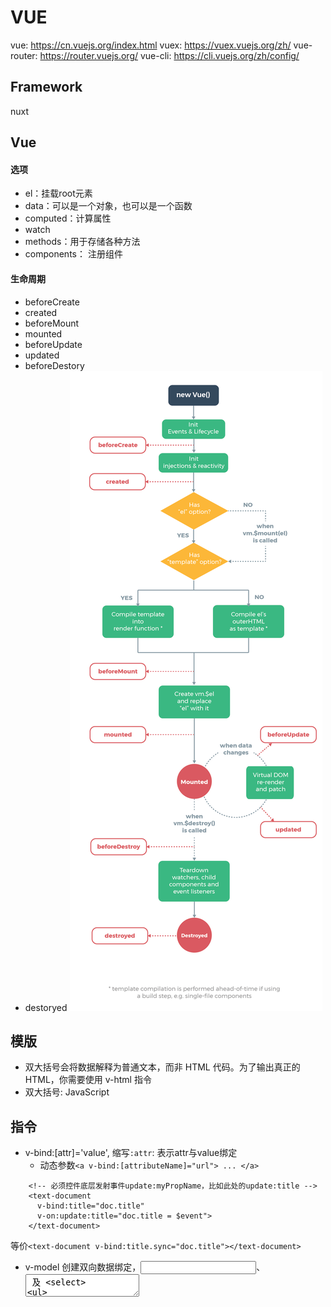 # VUE
vue: https://cn.vuejs.org/index.html
vuex: https://vuex.vuejs.org/zh/
vue-router: https://router.vuejs.org/
vue-cli: https://cli.vuejs.org/zh/config/
## Framework
nuxt
## Vue
#### 选项
- el：挂载root元素
- data：可以是一个对象，也可以是一个函数
- computed：计算属性
- watch
- methods：用于存储各种方法
- components： 注册组件
#### 生命周期
- beforeCreate
- created
- beforeMount
- mounted
- beforeUpdate
- updated
- beforeDestory
- destoryed
![vue lifecycle](./vue-lifecycle.png)
## 模版
- 双大括号会将数据解释为普通文本，而非 HTML 代码。为了输出真正的 HTML，你需要使用 v-html 指令
- 双大括号: JavaScript 
## 指令
- v-bind:[attr]='value', 缩写`:attr`: 表示attr与value绑定 
  - 动态参数`<a v-bind:[attributeName]="url"> ... </a>`
```
    <!-- 必须控件底层发射事件update:myPropName，比如此处的update:title -->
    <text-document
      v-bind:title="doc.title"
      v-on:update:title="doc.title = $event">
    </text-document>
```
等价`<text-document v-bind:title.sync="doc.title"></text-document>`
- v-model 创建双向数据绑定，<input>、<textarea> 及 <select>
  - 修饰符`.lazy`,`.number`,`.trim`
  - v-model 默认会利用名为 value 的 prop 和名为 input 的事件
- v-on (@缩写)
    - 修饰符:`<form v-on:submit.prevent="onSubmit">...</form>`
    - 动态参数:`<a v-on:[eventName]="doSomething"> ... </a>` eventName可以是一个动态绑定的
- v-if
- v-for
  `(item, index) in items` or `item in items` 
  排序：`:key="item.id"`
  自定监控如下方法
    push()
    pop()
    shift()
    unshift()
    splice()
    sort()
    reverse()
## 组件
#### 选项
- data：一个组件的data选项通常是一个函数, 每个实例可以维护一份被返回对象的独立的拷贝，否则不同组件公用一个状态
- 属性(props)不可变: 所有的 prop 都使得其父子 prop 之间形成了一个单向下行绑定，
     数组形式:["a","b"]
     字典格式:
     ```
        {
            "title":String,
            "count":{
                type: Number,
                required: true,
                default: 100                
            },
            "prop1:{
                type: String,
                required: true
                default: function () {
                    return { message: 'hello' }
                },
                validator: function (value) {
                    return ['success', 'warning', 'danger'].indexOf(value) !== -1
                }
            }
        }
     ```
- 计算属性(computed)
    计算属性是基于它们的响应式依赖进行缓存的。只在相关响应式依赖发生改变时它们才会重新求值
- 侦听属性(watch),慎用
- methods
- template
- 自定义事件:
  大小写敏感
  <my-component v-on:myevent="doSomething"></my-component>
  this.$emit('myevent')
  - 将原生事件绑定到组件: `<base-input v-on:focus.native="onFocus"></base-input>
`
#### 查找控件
- <div ref='a1' /> => this.$refs.a1
- this.$parent
- this.$root
#### 定义
- method 1
``` 
Vue.component('button-counter', {
  data: function () {
    return {
      count: 0
    }
  },
  template: '<button v-on:click="count++">You clicked me {{ count }} times.</button>'
})
```
- method 2:Single file component
``` xxx.vue
<template>
  <div class="hello">
    <h1>{{ msg }}</h1>
  </div>
</template>
<script>
export default {
    name:"button-counter"
    props: {
        msg: String
    }
}
// or 
export default Vue.component('question', {
    props: {
        msg: String
    }
})
</script>
<style scoped>
</style>
```
- method 3
```
<template src="./template.html"></template>
<style src="./style.css"></style>
<script src="./script.js"></script>
```
#### 组件注册
- 全局注册
    ```
        Vue.component('my-component-name', {
        // ... 选项 ...
        })
    ```
- 局部注册
    ```
        new Vue({
        el: '#app',
        components: {
            'component-a': ComponentA,
            'component-b': ComponentB
        }
        })
    ```
- 基础组件的自动化全局注册
```
const requireComponent = require.context(
  // 其组件目录的相对路径
  './components',
  // 是否查询其子目录
  false,
  // 匹配基础组件文件名的正则表达式
  /Base[A-Z]\w+\.(vue|js)$/
)
```
## 路由
- 简单路由
```
const NotFound = { template: '<p>Page not found</p>' }
const Home = { template: '<p>home page</p>' }
const About = { template: '<p>about page</p>' }

const routes = {
  '/': Home,
  '/about': About
}

new Vue({
  el: '#app',
  data: {
    currentRoute: window.location.pathname
  },
  computed: {
    ViewComponent () {
      return routes[this.currentRoute] || NotFound
    }
  },
  render (h) { return h(this.ViewComponent) }
})
```
- vue-routers
https://router.vuejs.org/
    1. VueRouter 添加到Vue中
    2. 配置路由
    3. router-view
容易遇到的错:
    1. 拼写错误
    2. xxx.vue只有模版，没有export default
## 状态管理
- simple store
简单应用自己实现一个store
```
var store = {
  debug: true,
  state: {
    message: 'Hello!'
  },
  setMessageAction (newValue) {
    if (this.debug) console.log('setMessageAction triggered with', newValue)
    this.state.message = newValue
  },
  clearMessageAction () {
    if (this.debug) console.log('clearMessageAction triggered')
    this.state.message = ''
  }
}

var vmA = new Vue({
  data: {
    privateState: {},
    sharedState: store.state
  }
})

var vmB = new Vue({
  data: {
    privateState: {},
    sharedState: store.state
  }
})
```
使用(必须通过方法)：
```
this.sharedState.setMessageAction()
this.sharedState.getMessageAction()
```
- vuex
  - 更改 Vuex 的 store 中的状态的唯一方法是提交 mutation: `store.commit('increment')`
  - Action 提交的是 mutation，而不是直接变更状态。
  - Action 可以包含任意异步操作。`store.dispatch('increment')`

## 帮助
- 查看编译配置: `vue inspect`
- chainWebpack vs configWebpack
  chainWebpack会覆盖configWebpack的内容, 一般配置一些chainWebpack里面没有的东西

